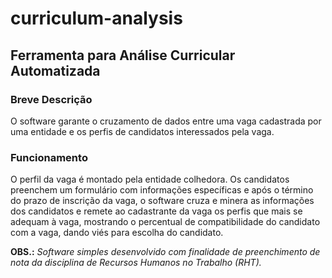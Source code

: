 # curriculum-analysis

## Ferramenta para Análise Curricular Automatizada

### Breve Descrição

O software garante o cruzamento de dados entre uma vaga cadastrada por uma entidade e os perfis de candidatos interessados pela vaga.

### Funcionamento

O perfil da vaga é montado pela entidade colhedora. Os candidatos preenchem um formulário com informações específicas e após o término do prazo de inscrição da vaga, o software cruza e minera as informações dos candidatos e remete ao cadastrante da vaga os perfis que mais se adequam à vaga, mostrando o percentual de compatibilidade do candidato com a vaga, dando viés para escolha do candidato.


**OBS.:** *Software simples desenvolvido com finalidade de preenchimento de nota da disciplina de Recursos Humanos no Trabalho (RHT).*
